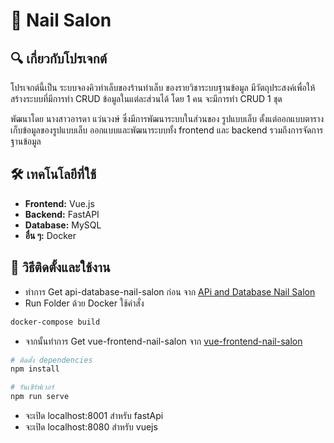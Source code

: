 # 📌 Nail Salon

## 🔍 เกี่ยวกับโปรเจกต์
โปรเจกต์นี้เป็น ระบบจองคิวทำเล็บของร้านทำเล็บ ของรายวิชาระบบฐานข้อมูล มีวัตถุประสงค์เพื่อให้สร้างระบบที่มีการทำ CRUD ข้อมูลในแต่ละส่วนได้ โดย 1 คน จะมีการทำ CRUD 1 ชุด

พัฒนาโดย นางสาวอารดา แว่นวงษ์ ซึ่งมีการพัฒนาระบบในส่วนของ รูปแบบเล็บ ตั้งแต่ออกแบบตารางเก็บข้อมูลของรูปแบบเล็บ ออกแบบและพัฒนาระบบทั้ง frontend และ backend รวมถึงการจัดการฐานข้อมูล

## 🛠 เทคโนโลยีที่ใช้  
- **Frontend:** Vue.js  
- **Backend:** FastAPI  
- **Database:** MySQL  
- **อื่น ๆ:** Docker

## 🚀 วิธีติดตั้งและใช้งาน  
- ทำการ Get api-database-nail-salon ก่อน จาก [APi and Database Nail Salon](https://github.com/arada2003/api-database-nail-Salon)
- Run Folder ด้วย Docker ใช้คำสั่ง
 ```bash
docker-compose build
```
- จากนั้นทำการ Get vue-frontend-nail-salon จาก [vue-frontend-nail-salon](https://github.com/arada2003/vue-frontend-nail-salon)
```bash
# ติดตั้ง dependencies
npm install

# รันเซิร์ฟเวอร์
npm run serve
```
- จะเปิด localhost:8001 สำหรับ fastApi
- จะเปิด localhost:8080 สำหรับ vuejs


